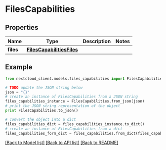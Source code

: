 # FilesCapabilities


## Properties
Name | Type | Description | Notes
------------ | ------------- | ------------- | -------------
**files** | [**FilesCapabilitiesFiles**](FilesCapabilitiesFiles.md) |  | 

## Example

```python
from nextcloud_client.models.files_capabilities import FilesCapabilities

# TODO update the JSON string below
json = "{}"
# create an instance of FilesCapabilities from a JSON string
files_capabilities_instance = FilesCapabilities.from_json(json)
# print the JSON string representation of the object
print FilesCapabilities.to_json()

# convert the object into a dict
files_capabilities_dict = files_capabilities_instance.to_dict()
# create an instance of FilesCapabilities from a dict
files_capabilities_form_dict = files_capabilities.from_dict(files_capabilities_dict)
```
[[Back to Model list]](../README.md#documentation-for-models) [[Back to API list]](../README.md#documentation-for-api-endpoints) [[Back to README]](../README.md)


